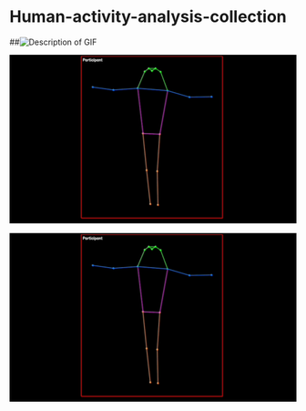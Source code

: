 # Human-activity-analysis-collection

##![Description of GIF](url-to-gif)

![Demo of the feature](https://github.com/Holliemin9090/Human-activity-analysis-collection/blob/main/skeleton_extraction_tracking.gif)

![Demo of the feature](https://raw.githubusercontent.com/Holliemin9090/Human-activity-analysis-collection/main/skeleton_extraction_tracking.gif)
